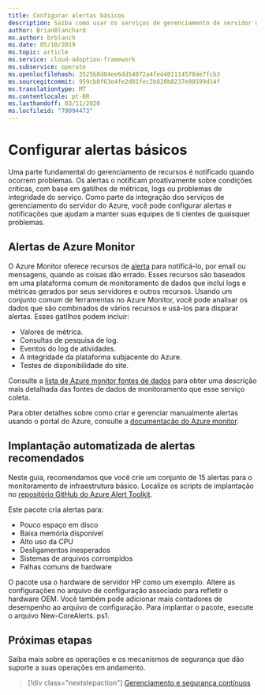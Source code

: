 ```yaml
---
title: Configurar alertas básicos
description: Saiba como usar os serviços de gerenciamento de servidor do Azure para configurar alertas e notificações que ajudam a manter suas equipes de ti cientes de quaisquer problemas.
author: BrianBlanchard
ms.author: brblanch
ms.date: 05/10/2019
ms.topic: article
ms.service: cloud-adoption-framework
ms.subservice: operate
ms.openlocfilehash: 3525b8d84ee6dd54072a4fed401114578de7fcb3
ms.sourcegitcommit: 959cb0f63e4fe2d01fec2b820b8237e98599d14f
ms.translationtype: MT
ms.contentlocale: pt-BR
ms.lasthandoff: 03/11/2020
ms.locfileid: "79094473"
---
```

# <a name="set-up-basic-alerts"></a>Configurar alertas básicos

Uma parte fundamental do gerenciamento de recursos é notificado quando ocorrem problemas. Os alertas o notificam proativamente sobre condições críticas, com base em gatilhos de métricas, logs ou problemas de integridade do serviço. Como parte da integração dos serviços de gerenciamento do servidor do Azure, você pode configurar alertas e notificações que ajudam a manter suas equipes de ti cientes de quaisquer problemas.

## <a name="azure-monitor-alerts"></a>Alertas de Azure Monitor

O Azure Monitor oferece recursos de [alerta](https://docs.microsoft.com/azure/azure-monitor/platform/alerts-overview) para notificá-lo, por email ou mensagens, quando as coisas dão errado. Esses recursos são baseados em uma plataforma comum de monitoramento de dados que inclui logs e métricas gerados por seus servidores e outros recursos. Usando um conjunto comum de ferramentas no Azure Monitor, você pode analisar os dados que são combinados de vários recursos e usá-los para disparar alertas. Esses gatilhos podem incluir:

- Valores de métrica.
- Consultas de pesquisa de log.
- Eventos do log de atividades.
- A integridade da plataforma subjacente do Azure.
- Testes de disponibilidade do site.

Consulte a [lista de Azure monitor fontes de dados](https://docs.microsoft.com/azure/azure-monitor/platform/data-sources) para obter uma descrição mais detalhada das fontes de dados de monitoramento que esse serviço coleta.

Para obter detalhes sobre como criar e gerenciar manualmente alertas usando o portal do Azure, consulte a [documentação do Azure monitor](https://docs.microsoft.com/azure/azure-monitor/platform/alerts-metric).

## <a name="automated-deployment-of-recommended-alerts"></a>Implantação automatizada de alertas recomendados

Neste guia, recomendamos que você crie um conjunto de 15 alertas para o monitoramento de infraestrutura básico. Localize os scripts de implantação no [repositório GitHub do Azure Alert Toolkit](https://github.com/Microsoft/manageability-toolkits).

Este pacote cria alertas para:

- Pouco espaço em disco
- Baixa memória disponível
- Alto uso da CPU
- Desligamentos inesperados
- Sistemas de arquivos corrompidos
- Falhas comuns de hardware

O pacote usa o hardware de servidor HP como um exemplo. Altere as configurações no arquivo de configuração associado para refletir o hardware OEM. Você também pode adicionar mais contadores de desempenho ao arquivo de configuração. Para implantar o pacote, execute o arquivo New-CoreAlerts. ps1.

## <a name="next-steps"></a>Próximas etapas

Saiba mais sobre as operações e os mecanismos de segurança que dão suporte a suas operações em andamento.

> [!div class="nextstepaction"]
> [Gerenciamento e segurança contínuos](./ongoing-management-overview.md)
